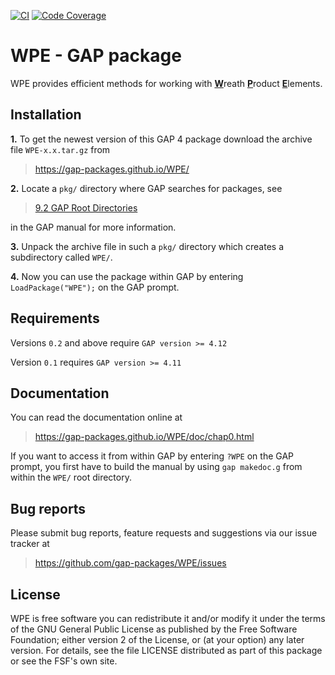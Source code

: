 [![CI](https://github.com/gap-packages/WPE/workflows/CI/badge.svg)](https://github.com/gap-packages/WPE/actions?query=workflow%3ACI+branch%3Amaster)
[![Code Coverage](https://codecov.io/gh/gap-packages/WPE/coverage.svg?branch=master&token=)](https://codecov.io/gh/gap-packages/WPE)

# WPE - GAP package

WPE provides efficient methods for working with <ins>**W**</ins>reath <ins>**P**</ins>roduct <ins>**E**</ins>lements.

## Installation

**1.** To get the newest version of this GAP 4 package download the archive file `WPE-x.x.tar.gz` from
>   <https://gap-packages.github.io/WPE/>

**2.** Locate a `pkg/` directory where GAP searches for packages, see
>   [9.2 GAP Root Directories](https://www.gap-system.org/Manuals/doc/ref/chap9.html#X7A4973627A5DB27D)

in the GAP manual for more information.

**3.** Unpack the archive file in such a `pkg/` directory
which creates a subdirectory called `WPE/`.

**4.** Now you can use the package within GAP by entering `LoadPackage("WPE");` on the GAP prompt.

## Requirements

Versions `0.2` and above require `GAP version >= 4.12`

Version `0.1` requires `GAP version >= 4.11`

## Documentation

You can read the documentation online at
>   <https://gap-packages.github.io/WPE/doc/chap0.html>

If you want to access it from within GAP by entering `?WPE` on the GAP prompt,
you first have to build the manual by using `gap makedoc.g` from within the `WPE/` root directory.

## Bug reports

Please submit bug reports, feature requests and suggestions via our issue tracker at
>  <https://github.com/gap-packages/WPE/issues>

## License

WPE is free software you can redistribute it and/or modify it under the terms of the GNU General Public License as published by the Free Software Foundation; either version 2 of the License, or (at your option) any later version. For details, see the file LICENSE distributed as part of this package or see the FSF's own site.
